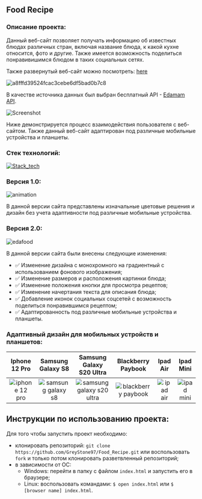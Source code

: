 ## Food Recipe

### Описание проекта:

Данный веб-сайт позволяет получать информацию об известных блюдах различных стран, включая название блюда, к какой кухне относится, фото и другие. Также имеется возможность поделиться понравивишимся блюдом в таких социальных сетях. 

Также развернутый веб-сайт можно посмотреть: [here](https://edafoodrecipesapp.netlify.app/)

![a8fffd39524fcac3cebe6df5bad0b7c8](https://github.com/GreyStone97/Food_Recipe/assets/61186198/2590817b-dd7d-4375-a739-a5d751847fdb)

В качестве источника данных был выбран бесплатный API - [Edamam API](https://www.edamam.com/). 

![Screenshot](https://github.com/GreyStone97/Food_Recipe/assets/61186198/4e76361f-b1d9-4e36-80df-a65cee60f5a5)

Ниже демонстрируется процесс взаимодействия пользователя с веб-сайтом. Также данный веб-сайт адаптирован под различные мобильные устройства и планшеты.  

### Стек технологий:

[![Stack_tech](https://skillicons.dev/icons?i=js,html,css)](https://skillicons.dev)

### Версия 1.0:

![animation](https://user-images.githubusercontent.com/61186198/142764473-439182fb-b4c3-44ff-aa12-0b8c564705fb.gif)

В данной версии сайта представлены изначальные цветовые решения и дизайн без учета адаптивности под различные мобильные устройства. 

### Версия 2.0:

![edafood](https://user-images.githubusercontent.com/61186198/213450495-fe6193f6-28a3-4bf0-a708-e3d512e6c627.gif)

В данной версии сайта были внесены следующие изменения:
* :white_check_mark: Изменение дизайна с монохромного на градиентный с использованием фонового изображения;
* :white_check_mark: Изменение размеров и расположения картинки блюда;
* :white_check_mark: Изменение положения кнопки для просмотра рецептов;
* :white_check_mark: Изменение начертания текста для описания блюда;
* :white_check_mark: Добавление иконок социальных соцсетей с возможность поделиться понравившимся рецептом;
* :white_check_mark: Адаптированность под различные мобильные устройства и планшеты.

### Адаптивный дизайн для мобильных устройств и планшетов:

 Iphone 12 Pro | Samsung Galaxy S8 | Samsung Galaxy S20 Ultra | Blackberry Paybook | Ipad Air | Ipad Mini  
 :---: | :---: | :---: | :---: | :---: | :---: 
 ![iphone 12 pro](https://user-images.githubusercontent.com/61186198/213754945-6136a3c0-a344-4814-acb0-787498ae83ca.gif) |  ![samsung galaxy s8](https://user-images.githubusercontent.com/61186198/213754999-c6a81adc-8cd4-426f-8fc4-9bb6bd070bff.gif) | ![samsung galaxy s20 ultra](https://user-images.githubusercontent.com/61186198/213755014-a9fddbd4-9787-42f6-bdbb-585cb51fbb00.gif) | ![blackberry paybook](https://user-images.githubusercontent.com/61186198/213755050-535102bf-a528-4b93-816c-575e04717c91.gif) | ![ipad air](https://user-images.githubusercontent.com/61186198/213755080-27843cb6-0bb8-423f-96a8-810bea79a024.gif) | ![ipad mini](https://user-images.githubusercontent.com/61186198/213755142-cd9a6da4-9374-4560-9ad2-15b35b801270.gif)   

## Инструкции по использованию проекта:
 Для того чтобы запустить проект необходимо:
 - клонировать репозиторий: `git clone https://github.com/GreyStone97/Food_Recipe.git` или воспользовать `fork` и только потом клонировать разветвленный репозиторий;
 - в зависимости от ОС:
   - Windows: перейти в папку с файлом `index.html` и запустить его в браузере;
   - Linux: воспользовать командами: `$ open index.html` или `$ [browser name] index.html`.
